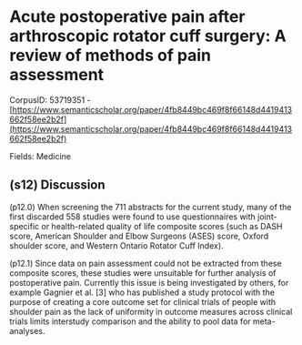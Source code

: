 # Acute postoperative pain after arthroscopic rotator cuff surgery: A review of methods of pain assessment

CorpusID: 53719351 - [https://www.semanticscholar.org/paper/4fb8449bc469f8f66148d4419413662f58ee2b2f](https://www.semanticscholar.org/paper/4fb8449bc469f8f66148d4419413662f58ee2b2f)

Fields: Medicine

## (s12) Discussion
(p12.0) When screening the 711 abstracts for the current study, many of the first discarded 558 studies were found to use questionnaires with joint-specific or health-related quality of life composite scores (such as DASH score, American Shoulder and Elbow Surgeons (ASES) score, Oxford shoulder score, and Western Ontario Rotator Cuff Index).

(p12.1) Since data on pain assessment could not be extracted from these composite scores, these studies were unsuitable for further analysis of postoperative pain. Currently this issue is being investigated by others, for example Gagnier et al. [3] who has published a study protocol with the purpose of creating a core outcome set for clinical trials of people with shoulder pain as the lack of uniformity in outcome measures across clinical trials limits interstudy comparison and the ability to pool data for meta-analyses.
